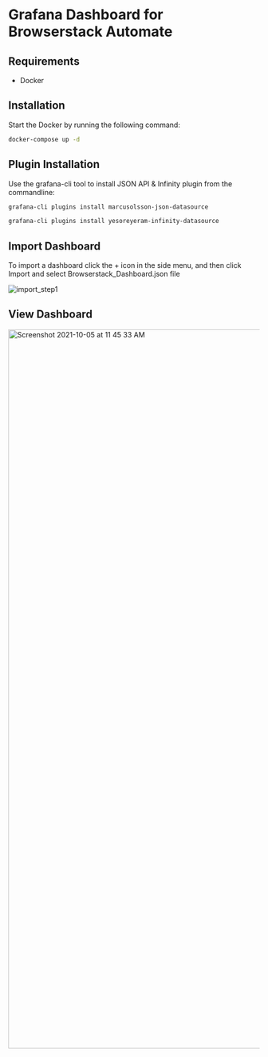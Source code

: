 # Grafana Dashboard for Browserstack Automate

## Requirements
- Docker

## Installation

Start the Docker by running the following command:

 ```sh
docker-compose up -d
```

## Plugin Installation

Use the grafana-cli tool to install JSON API & Infinity plugin from the commandline:

 ```sh
grafana-cli plugins install marcusolsson-json-datasource
```

 ```sh
 grafana-cli plugins install yesoreyeram-infinity-datasource
 ```

## Import Dashboard

To import a dashboard click the + icon in the side menu, and then click Import and select Browserstack_Dashboard.json file 

![import_step1](https://user-images.githubusercontent.com/79913684/135970160-fd3c3f08-f9b7-413e-8a6a-aad0a3c7c1d8.png)


## View Dashboard

<img width="1439" alt="Screenshot 2021-10-05 at 11 45 33 AM" src="https://user-images.githubusercontent.com/79913684/135970325-ab41ee44-1818-4332-8e7a-a34c6a62698a.png">

